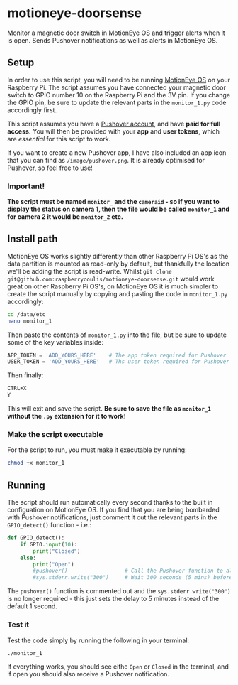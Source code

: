 # motioneye-doorsense

Monitor a magnetic door switch in MotionEye OS and trigger alerts when it is open. Sends Pushover notifications as well as alerts in MotionEye OS.

## Setup

In order to use this script, you will need to be running [MotionEye OS](https://github.com/ccrisan/motioneyeos/wiki) on your Raspberry Pi. The script assumes you have connected your magnetic door switch to GPIO number 10 on the Raspberry Pi and the 3V pin. If you change the GPIO pin, be sure to update the relevant parts in the `monitor_1.py` code accordingly first.

This script assumes you have a [Pushover account](https://pushover.net), and have **paid for full access.** You will then be provided with your **app** and **user tokens**, which are _essential_ for this script to work.

If you want to create a new Pushover app, I have also included an app icon that you can find as `/image/pushover.png`. It is already optimised for Pushover, so feel free to use!

### Important!

**The script must be named `monitor_` and the `cameraid` - so if you want to display the status on camera 1, then the file would be called `monitor_1` and for camera 2 it would be `monitor_2` etc.**

## Install path

MotionEye OS works slightly differently than other Raspberry Pi OS's as the data partition is mounted as read-only by default, but thankfully the location we'll be adding the script is read-write. Whilst `git clone git@github.com:raspberrycoulis/motioneye-doorsense.git` would work great on other Raspberry Pi OS's, on MotionEye OS it is much simpler to create the script manually by copying and pasting the code in `monitor_1.py` accordingly:

```bash
cd /data/etc
nano monitor_1
```

Then paste the contents of `monitor_1.py` into the file, but be sure to update some of the key variables inside:

```python
APP_TOKEN = 'ADD_YOURS_HERE'    # The app token required for Pushover
USER_TOKEN = 'ADD_YOURS_HERE'   # Ths user token required for Pushover
```

Then finally:

```bash
CTRL+X
Y
```

This will exit and save the script. **Be sure to save the file as `monitor_1` without the `.py` extension for it to work!**

### Make the script executable

For the script to run, you must make it executable by running:

```bash
chmod +x monitor_1
```

## Running

The script should run automatically every second thanks to the built in configuation on MotionEye OS. If you find that you are being bombarded with Pushover notifications, just comment it out the relevant parts in the `GPIO_detect()` function - i.e.:

```python
def GPIO_detect():
    if GPIO.input(10):
        print("Closed")
    else:
        print("Open")
        #pushover()                  # Call the Pushover function to alert you
        #sys.stderr.write("300")     # Wait 300 seconds (5 mins) before checking again - prevents Pushover spamming
```
The `pushover()` function is commented out and the `sys.stderr.write("300")` is no longer required - this just sets the delay to 5 minutes instead of the default 1 second.

### Test it

Test the code simply by running the following in your terminal:

```bash
./monitor_1
```
If everything works, you should see eithe `Open` or `Closed` in the terminal, and if open you should also receive a Pushover notification.
